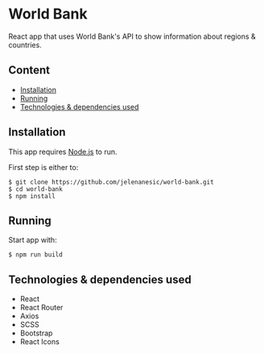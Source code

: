 # World Bank

React app that uses World Bank's API to show information about regions & countries.

## Content
- [Installation](#installation)
- [Running](#running)
- [Technologies & dependencies used](#technologies--dependencies-used)

## Installation

This app requires [Node.js](https://nodejs.org/) to run.

First step is either to:
```
$ git clone https://github.com/jelenanesic/world-bank.git
$ cd world-bank
$ npm install
```

## Running

Start app with:
```
$ npm run build
```

## Technologies & dependencies used
- React
- React Router
- Axios
- SCSS
- Bootstrap
- React Icons